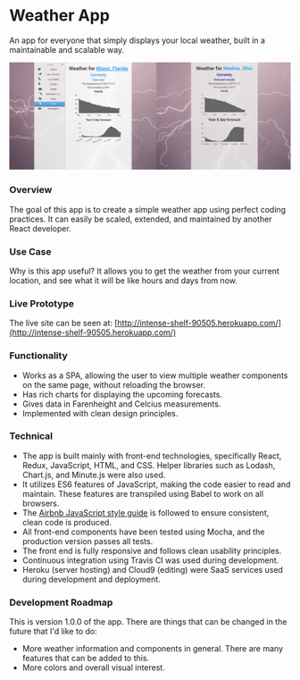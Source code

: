 # Weather App
An app for everyone that simply displays your local weather, built in a maintainable and scalable way.

![Screenshot](https://github.com/amcavinue/weather-app/blob/master/weather-app-combined.jpg)

### Overview
The goal of this app is to create a simple weather app using perfect coding practices. It can easily be scaled, extended, and maintained by another React developer.

### Use Case
Why is this app useful? It allows you to get the weather from your current location, and see what it will be like hours and days from now.

### Live Prototype
The live site can be seen at: [http://intense-shelf-90505.herokuapp.com/](http://intense-shelf-90505.herokuapp.com/)

### Functionality
 - Works as a SPA, allowing the user to view multiple weather components on the same page, without reloading the browser.
 - Has rich charts for displaying the upcoming forecasts.
 - Gives data in Farenheight and Celcius measurements.
 - Implemented with clean design principles.

### Technical
- The app is built mainly with front-end technologies, specifically React, Redux, JavaScript, HTML, and CSS. Helper libraries such as Lodash, Chart.js, and Minute.js were also used.
- It utilizes ES6 features of JavaScript, making the code easier to read and maintain. These features are transpiled using Babel to work on all browsers.
- The [Airbnb JavaScript style guide](https://github.com/airbnb/javascript) is followed to ensure consistent, clean code is produced.
- All front-end components have been tested using Mocha, and the production version passes all tests.
- The front end is fully responsive and follows clean usability principles.
- Continuous integration using Travis CI was used during development.
- Heroku (server hosting) and Cloud9 (editing) were SaaS services used during development and deployment.

### Development Roadmap
This is version 1.0.0 of the app. There are things that can be changed in the future that I'd like to do:
- More weather information and components in general. There are many features that can be added to this.
- More colors and overall visual interest.